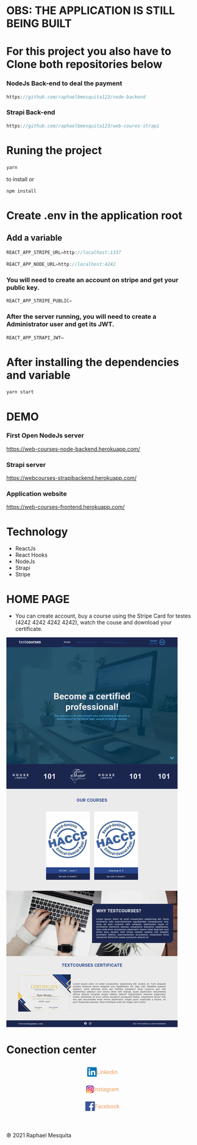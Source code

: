 # OBS: THE APPLICATION IS STILL BEING BUILT

# For this project you also have to Clone both repositories below

### NodeJs Back-end to deal the payment
```js
https://github.com/raphaelbmesquita123/node-backend
```

### Strapi Back-end
```js
https://github.com/raphaelbmesquita123/web-coures-strapi
```

# Runing the project
```js
yarn
``` 
to install or 
```js
npm install
```
# Create .env in the application root
## Add a variable
```js
REACT_APP_STRIPE_URL=http://localhost:1337
```
```js
REACT_APP_NODE_URL=http://localhost:4242
```

### You will need to create an account on stripe and get your public key.
```js
REACT_APP_STRIPE_PUBLIC=
```

### After the server running, you will need to create a Administrator user and get its JWT.
```js
REACT_APP_STRAPI_JWT=

```

# After installing the dependencies and variable
```js
yarn start
```


# DEMO
### First Open NodeJs server
https://web-courses-node-backend.herokuapp.com/

### Strapi server
https://webcourses-strapibackend.herokuapp.com/

### Application website
https://web-courses-frontend.herokuapp.com/

# Technology
- ReactJs
- React Hooks
- NodeJs
- Strapi
- Stripe

# HOME PAGE

- You can create account, buy a course using the Stripe Card for testes (4242 4242 4242 4242), watch the couse and download your certificate.

![HOME PAGE](.github/WebSite.png) 


# Conection center

<a href="https://www.linkedin.com/in/raphael-mesquita-135996139/" style="display: flex;  justify-content: center; align-items: center; text-decoration: none; color: #e69d58;">
 <img src="https://github.com/raphaelbmesquita123/pokemon-shop/blob/main/.github/LinkedIn-Logo.png" width="25px" /> 
 <p>Linkedin</p>
</a>

<a href="https://www.instagram.com/raphaelbmesquita" style="display: flex; justify-content: center;align-items: center; text-decoration: none; color: #e69d58;">
 <img src="https://github.com/raphaelbmesquita123/pokemon-shop/blob/main/.github/instagram.jpg" width="20px" /> 
 <p>Instagram</p>
</a>

<a href="https://www.facebook.com/raphael.brandaomesquita/" style="display: flex;  justify-content: center; align-items: center; text-decoration: none; color: #e69d58;">
 <img src="https://github.com/raphaelbmesquita123/pokemon-shop/blob/main/.github/facebook.png" width="25px" /> 
 <p>Facebook</p>
</a>

<br>
<p style="display: flex;  justify-content: center; align-items: center; text-decoration: none; color: #e69d58;">

℗ 2021 Raphael Mesquita

